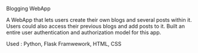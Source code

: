 Blogging WebApp

A WebApp that lets users create their own blogs and several posts within it.
Users could also access their previous blogs and add posts to it. Built an entire user authentication and authorization
model for this app.

Used : Python, Flask Framwework, HTML, CSS

